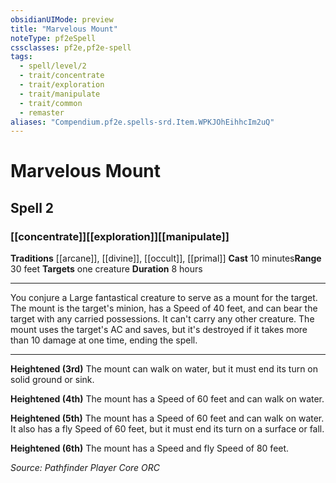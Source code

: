 ```yaml
---
obsidianUIMode: preview
title: "Marvelous Mount"
noteType: pf2eSpell
cssclasses: pf2e,pf2e-spell
tags:
  - spell/level/2
  - trait/concentrate
  - trait/exploration
  - trait/manipulate
  - trait/common
  - remaster
aliases: "Compendium.pf2e.spells-srd.Item.WPKJOhEihhcIm2uQ" 
---
```

# Marvelous Mount   
## Spell 2
### [[concentrate]][[exploration]][[manipulate]]
**Traditions** [[arcane]], [[divine]], [[occult]], [[primal]]
**Cast** 10 minutes**Range** 30 feet
**Targets** one creature
**Duration** 8 hours
* * * 
You conjure a Large fantastical creature to serve as a mount for the target. The mount is the target's minion, has a Speed of 40 feet, and can bear the target with any carried possessions. It can't carry any other creature. The mount uses the target's AC and saves, but it's destroyed if it takes more than 10 damage at one time, ending the spell.

* * *

**Heightened (3rd)** The mount can walk on water, but it must end its turn on solid ground or sink.

**Heightened (4th)** The mount has a Speed of 60 feet and can walk on water.

**Heightened (5th)** The mount has a Speed of 60 feet and can walk on water. It also has a fly Speed of 60 feet, but it must end its turn on a surface or fall.

**Heightened (6th)** The mount has a Speed and fly Speed of 80 feet.

*Source: Pathfinder Player Core*
*ORC*